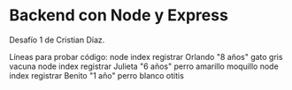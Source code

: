 # Backend con Node y Express
Desafío 1 de Cristian Díaz.

Líneas para probar código:
node index registrar Orlando "8 años" gato gris vacuna
node index registrar Julieta "6 años" perro amarillo moquillo
node index registrar Benito "1 año" perro blanco otitis

